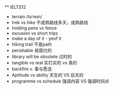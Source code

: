 ** IELTS12
+ terrain /təˈreɪn/
+ trek vs hike 不成熟路线多天，成熟路线
+ holding pens vs fence
+ excusion vs short trips
+ make a day of it - yeof it
+ hiking trail 不是path
+ perishable 易腐烂的
+ library will be obsolete 过时的
+ tangible vs real 实打实的 vs 真的
+ backfire v. 事与愿违
+ Aptitude vs ability 天生的 VS 后天的
+ programme vs schedule 强调内容 VS 强调时间点
